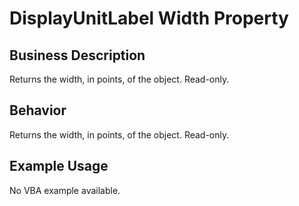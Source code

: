 # DisplayUnitLabel Width Property

## Business Description
Returns the width, in points, of the object. Read-only.

## Behavior
Returns the width, in points, of the object. Read-only.

## Example Usage
No VBA example available.